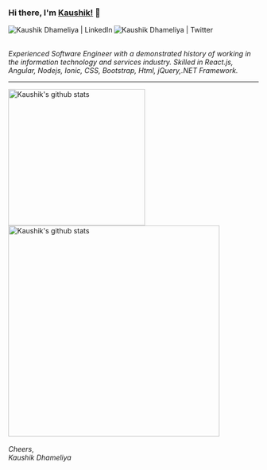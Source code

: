### Hi there, I'm [Kaushik!](https://dkaushikl.github.io) 👋

<a target="_blank" href="https://www.linkedin.com/in/dkaushikl/">
  <img align="left" alt="Kaushik Dhameliya | LinkedIn" src="https://img.shields.io/badge/-dkaushikl-blue?style=flat-square&logo=Linkedin&logoColor=white&link=https://www.linkedin.com/in/dkaushikl/" />
</a>

<a target="_blank" href="https://twitter.com/dkaushikl">
  <img align="left" alt="Kaushik Dhameliya | Twitter" src="https://img.shields.io/badge/-dkaushikl-blue?style=flat-square&logo=Twitter&logoColor=white&link=https://www.twitter.com/dkaushikl/" />
</a>

<br />
<br />

*Experienced Software Engineer with a demonstrated history of working in the information technology and services industry.
Skilled in React.js, Angular, Nodejs, Ionic, CSS, Bootstrap, Html, jQuery,.NET Framework.*

<hr />

<a href="https://github-readme-stats.vercel.app/api/top-langs/?username=dkaushikl&theme=radical&hide_langs_below=1">
  <img width="275px" src="https://github-readme-stats.vercel.app/api/top-langs/?username=dkaushikl&theme=radical&hide_langs_below=1" alt="Kaushik's github stats" />
</a>

<a href="https://github-readme-stats.vercel.app/api?username=dkaushikl&show_icons=true&theme=radical&line_height=27">
  <img width="425px" src="https://github-readme-stats.vercel.app/api?username=dkaushikl&show_icons=true&theme=radical&line_height=27" alt="Kaushik's github stats" />
</a>

<br/>
<br/>
<em>Cheers</em>,<br/>
<em>Kaushik Dhameliya</em>
